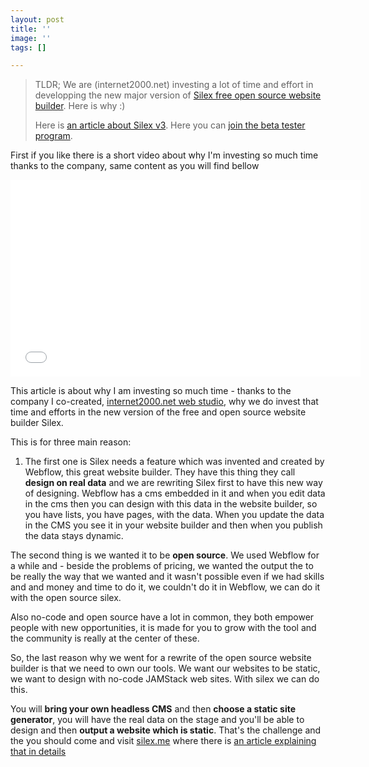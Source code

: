 ```yaml
---
layout: post
title: ''
image: ''
tags: []

---
```

> TLDR; We are (internet2000.net) investing a lot of time and effort in developping the new major version of [Silex free open source website builder](https://www.silex.me/ "Silex no-code website builder"). Here is why :)
>
> Here is [an article about Silex v3](https://www.silexlabs.org/silex-v3-kickoff/ "About Silex v3"). Here you can [join the beta tester program](https://mail-list.silexlabs.org/subscription/cemnfkaVrK?locale=en-US&source=youtube "Join Silex").

First if you like there is a short video about why I'm investing so much time thanks to the company, same content as you will find bellow

<iframe width="560" height="315" src="[https://www.youtube.com/embed/NSziMX_dYJE](https://www.youtube.com/embed/NSziMX_dYJE "https://www.youtube.com/embed/NSziMX_dYJE")" title="YouTube video player" frameborder="0" allow="accelerometer; autoplay; clipboard-write; encrypted-media; gyroscope; picture-in-picture; web-share" allowfullscreen></iframe>

This article is about why I am investing so much time - thanks to the company I co-created, [internet2000.net web studio](https://internet2000.net/ "Sites internet éco-conçus"), why we do invest that time and efforts in the new version of the free and open source website builder Silex. 

This is for three main reason: 

1. The first one is Silex needs a feature which was invented and created by Webflow, this great website builder. They have this thing they call **design on real data** and we are rewriting Silex first to have this new way of designing. Webflow has a cms embedded in it and when you edit data in the cms then you can design with this data in the website builder, so you have lists, you have pages, with the data. When you update the data in the CMS you see it in your website builder and then when you publish the data stays dynamic.

The second thing is we wanted it to be **open source**. We used Webflow for a while and - beside the problems of pricing, we wanted the output the to be really the way that we wanted and it wasn't possible even if we had skills and and money and time to do it, we couldn't do it in Webflow, we can do it with the open source silex. 

Also no-code and open source  have a lot in common, they both empower people with new opportunities, it is made for you to grow with the tool and the community is really at the center of these.

So, the last reason why we went for a rewrite of the open source website builder is that we need to own our tools. We want our websites to be static, we want to design with no-code JAMStack web sites. With silex we can do this.

You will **bring your own headless CMS** and then **choose a static site generator**, you will have the real data on the stage and you'll be able to design and then **output a website which is static**. That's the challenge and the you should come and visit [silex.me](https://www.silex.me "Silex website") where there is [an article explaining that in details]()